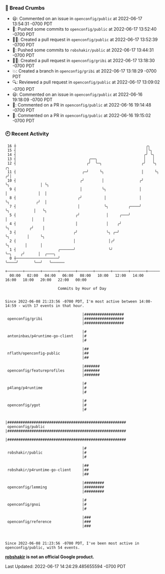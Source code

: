 ### 🍞 Bread Crumbs

 * 😃: Commented on an issue in `openconfig/public` at 2022-06-17 13:54:31 -0700 PDT
 * 🚢: Pushed some commits to `openconfig/public` at 2022-06-17 13:52:40 -0700 PDT
 * ✍🏼: Created a pull request in `openconfig/public` at 2022-06-17 13:52:39 -0700 PDT
 * 🚢: Pushed some commits to `robshakir/public` at 2022-06-17 13:44:31 -0700 PDT
 * ✍🏼: Created a pull request in `openconfig/gribi` at 2022-06-17 13:18:30 -0700 PDT
 * 💥: Created a branch in `openconfig/gribi` at 2022-06-17 13:18:29 -0700 PDT
 * 🔍: Reviewed a pull request in  `openconfig/public` at 2022-06-17 13:09:02 -0700 PDT
 * 😃: Commented on an issue in `openconfig/public` at 2022-06-16 19:18:09 -0700 PDT
 * 💬: Commented on a PR in  `openconfig/public` at 2022-06-16 19:14:48 -0700 PDT
 * 💬: Commented on a PR in  `openconfig/public` at 2022-06-16 19:15:02 -0700 PDT

### 🕘 Recent Activity
```
 16 ┼                                                           ╭╮
 15 ┤                                                           │╰╮
 14 ┤                                                          ╭╯ ╰╮
 13 ┤                                 ╭──╮                     │   │
 12 ┤                                ╭╯  ╰─╮                  ╭╯   ╰╮                 ╭╮
 11 ┤                              ╭─╯     ╰╮                 │     ╰╮               ╭╯│
 10 ┤                             ╭╯        │                ╭╯      ╰╮              │ ╰╮
  9 ┤                             │         ╰╮               │        │              │  │
  8 ┤                            ╭╯          │               │        ╰╮            ╭╯  │
  7 ┤                            │           ╰╮         ╭────╯         ╰╮           │   ╰╮
  5 ┤                           ╭╯            │     ╭───╯               │           │    │
  4 ┤                           │             │    ╭╯                   ╰╮         ╭╯    │
  3 ┤                          ╭╯             ╰╮ ╭─╯                     ╰╮        │     ╰╮
  2 ┤                          │               │╭╯                        ╰╮       │      │
  1 ┤                   ╭──────╯               ╰╯                          ╰─╮    ╭╯      │  ╭───╮
  0 ┼───────────────────╯                                                    ╰────╯       ╰──╯   ╰──────
    +───────+───────+───────+───────+───────+───────+───────+───────+───────+───────+───────+───────+────
  00:00   02:00   04:00   06:00   08:00   10:00   12:00   14:00   16:00   18:00   20:00   22:00   00:00   

						Commits by Hour of Day


Since 2022-06-08 21:23:56 -0700 PDT, I'm most active between 14:00-14:59 - with 17 events in that hour.

```



```
                                   |##################
 openconfig/gribi                  |##################
                                   |##################

                                   |#
 antoninbas/p4runtime-go-client    |#
                                   |#

                                   |##
 nflath/openconfig-public          |##
                                   |##

                                   |#######
 openconfig/featureprofiles        |#######
                                   |#######

                                   |#
 p4lang/p4runtime                  |#
                                   |#

                                   |#
 openconfig/ygot                   |#
                                   |#

                                   |######################################################
 openconfig/public                 |######################################################
                                   |######################################################

                                   |#
 robshakir/public                  |#
                                   |#

                                   |##
 robshakir/p4runtime-go-client     |##
                                   |##

                                   |#########
 openconfig/lemming                |#########
                                   |#########

                                   |#
 openconfig/gnoi                   |#
                                   |#

                                   |###
 openconfig/reference              |###
                                   |###



Since 2022-06-08 21:23:56 -0700 PDT, I've been most active in openconfig/public, with 54 events.

```
**[robshakir](mailto:robjs@google.com) is not an official Google product.**  


Last Updated: 2022-06-17 14:24:29.485655594 -0700 PDT

